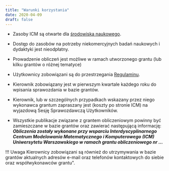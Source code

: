```yaml
---
title: "Warunki korzystania"
date: 2020-04-09
draft: false
---
```


<!-- <Last revision: 2020-04-09 by M. Hermanowicz <m.hermanowicz@icm.edu.pl> -->

* Zasoby ICM są otwarte dla [środowiska naukowego][uzytkownik].

* Dostęp do zasobów na potrzeby niekomercyjnych badań naukowych i dydaktyki jest nieodpłatny.

* Prowadzenie obliczeń jest możliwe w ramach utworzonego grantu (lub kilku grantów o różnej tematyce)

* Użytkownicy zobowiązani są do przestrzegania [Regulaminu][regulamin].

* Kierownik zobowiązany jest w pierwszym kwartale każdego roku do wpisania sprawozdania w bazie grantów.

* Kierownik, lub w szczególnych przypadkach wskazany przez niego wykonawca grantum zapraszany jest (koszty po stronie ICM) na wyjazdową Sesję Sprawozdawczą Użytkowników.

* Wszystkie publikacje związane z grantem obliczeniowym powinny być zamieszczane w bazie grantów oraz zawierać następującą informację:
***Obliczenia zostały wykonane przy wsparciu Interdyscyplinarnego Centrum Modelowania Matematycznego i Komputerowego (ICM) Uniwersytetu Warszawskiego w ramach grantu obliczeniowego nr ...***

[uzytkownik]: ../1_uzytkownik
[regulamin]: ../3_regulamin

!!! Uwaga
    Kierownicy zobowiązani są również do utrzymywania w bazie grantów aktualnych adresów e-mail oraz telefonów kontaktowych do siebie oraz współwykonawców grantu".